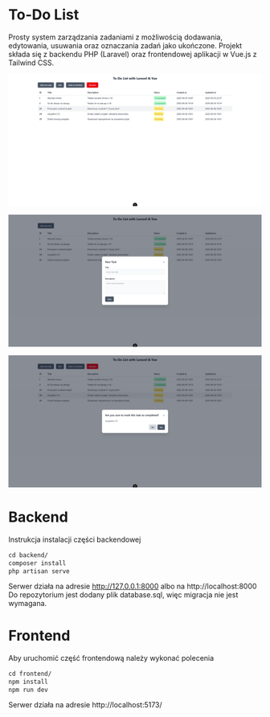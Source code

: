 # To-Do List

Prosty system zarządzania zadaniami z możliwością dodawania, edytowania, usuwania oraz oznaczania zadań jako ukończone. Projekt składa się z backendu PHP (Laravel) oraz frontendowej aplikacji w Vue.js z Tailwind CSS.

![Zrzut ekranu aplikacji](images/main.png)

![Zrzut ekranu modala](images/modal-1.png)

![Zrzut ekranu kolejnego modala](images/modal-2.png)



# Backend

Instrukcja instalacji części backendowej

    cd backend/
    composer install
    php artisan serve
Serwer działa na adresie http://127.0.0.1:8000 albo na http://localhost:8000
Do repozytorium jest dodany plik database.sql, więc migracja nie jest wymagana.
    

# Frontend

Aby uruchomić część frontendową należy wykonać polecenia

    cd frontend/
    npm install
    npm run dev
Serwer działa na adresie http://localhost:5173/
